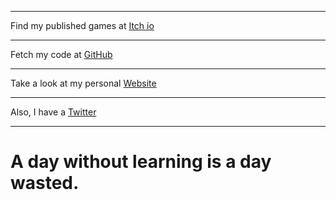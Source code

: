 
---

Find my published games at [Itch io](https://guidb.itch.io)

---

Fetch my code at [GitHub](https://github.com/GuiDB)

---

Take a look at my personal [Website](https://guidb.github.io)

---

Also, I have a [Twitter](https://twitter.com/Gui_DB)

---

# A day without learning is a day wasted.

